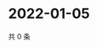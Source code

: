 # 2022-01-05

共 0 条

<!-- BEGIN WEIBO -->
<!-- 最后更新时间 Wed Jan 05 2022 14:15:14 GMT+0800 (China Standard Time) -->

<!-- END WEIBO -->
